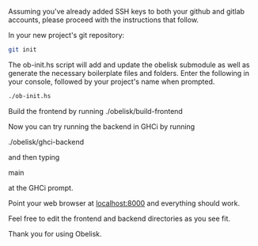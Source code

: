 Assuming you've already added SSH keys to both your github and gitlab
accounts, please proceed with the instructions that follow. 

In your new project's git repository:

```bash
git init
```
The ob-init.hs script will add and update the obelisk submodule as well as
generate the necessary boilerplate files and folders. Enter the following in
your console, followed by your project's name when prompted. 

```bash
./ob-init.hs
```
Build the frontend by running ./obelisk/build-frontend

Now you can try running the backend in GHCi by running

./obelisk/ghci-backend

and then typing

main

at the GHCi prompt.

Point your web browser at [localhost:8000](localhost:8000) and everything should work.

Feel free to edit the frontend and backend directories as you see fit.

Thank you for using Obelisk. 
